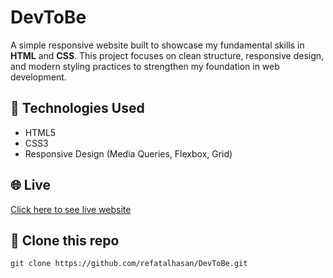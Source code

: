 # DevToBe
A simple responsive website built to showcase my fundamental skills in **HTML** and **CSS**. This project focuses on clean structure, responsive design, and modern styling practices to strengthen my foundation in web development.

## 🚀 Technologies Used
- HTML5  
- CSS3  
- Responsive Design (Media Queries, Flexbox, Grid)

## 🌐 Live
[Click here to see live website](https://refatalhasan.github.io/DevToBe/)

## 🔗 Clone this repo

```
git clone https://github.com/refatalhasan/DevToBe.git
```



